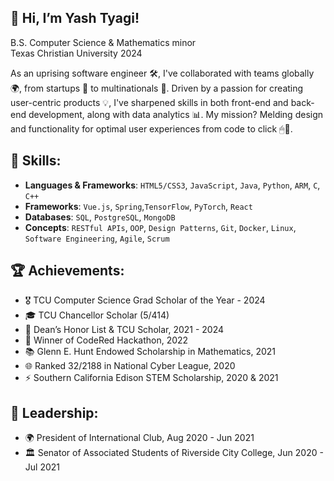 ## 👋 Hi, I’m Yash Tyagi!
B.S. Computer Science & Mathematics minor  
Texas Christian University 2024  

As an uprising software engineer 🛠, I've collaborated with teams globally 🌍, from startups 🚀 to multinationals 🏢. Driven by a passion for creating user-centric products 💡, I've sharpened skills in both front-end and back-end development, along with data analytics 📊. My mission? Melding design and functionality for optimal user experiences from code to click 🖱💼.

## 🔧 Skills:
- **Languages & Frameworks**: `HTML5/CSS3`, `JavaScript`, `Java`, `Python`, `ARM`, `C`, `C++`
- **Frameworks**: `Vue.js`, `Spring`,`TensorFlow`, `PyTorch`, `React`
- **Databases**: `SQL`, `PostgreSQL`, `MongoDB`
- **Concepts**: `RESTful APIs`, `OOP`, `Design Patterns`, `Git`, `Docker`, `Linux`, `Software Engineering`, `Agile`, `Scrum`

## 🏆 Achievements:
- 🎖️ TCU Computer Science Grad Scholar of the Year - 2024
- 🎓 TCU Chancellor Scholar (5/414)
- 📜 Dean’s Honor List & TCU Scholar, 2021 - 2024
- 🥇 Winner of CodeRed Hackathon, 2022
- 📚 Glenn E. Hunt Endowed Scholarship in Mathematics, 2021
- 🌐 Ranked 32/2188 in National Cyber League, 2020
- ⚡ Southern California Edison STEM Scholarship, 2020 & 2021

## 🥇 Leadership:

- 🌍 President of International Club, Aug 2020 - Jun 2021
- 🏛 Senator of Associated Students of Riverside City College, Jun 2020 - Jul 2021

